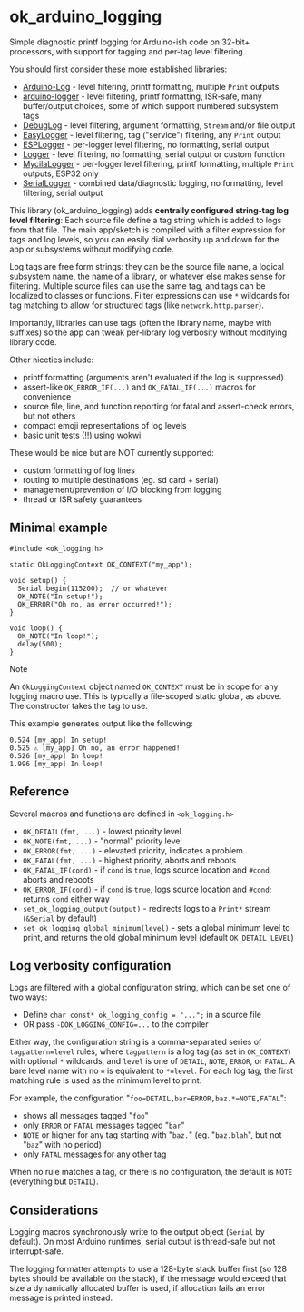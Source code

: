 # ok_arduino_logging

Simple diagnostic printf logging for Arduino-ish code on 32-bit+ processors, with support for tagging and per-tag level filtering.

You should first consider these more established libraries:
- [Arduino-Log](https://github.com/JSC-TechMinds/Arduino-Log) - level filtering, printf formatting, multiple `Print` outputs
- [arduino-logger](https://github.com/embeddedartistry/arduino-logger) - level filtering, printf formatting, ISR-safe, many buffer/output choices, some of which support numbered subsystem tags
- [DebugLog](https://github.com/hideakitai/DebugLog) - level filtering, argument formatting, `Stream` and/or file output
- [EasyLogger](https://github.com/x821938/EasyLogger) - level filtering, tag ("service") filtering, any `Print` output
- [ESPLogger](https://github.com/kuslota/esplogger) - per-logger level filtering, no formatting, serial output
- [Logger](https://github.com/bakercp/Logger) - level filtering, no formatting, serial output or custom function
- [MycilaLogger](https://github.com/mathieucarbou/MycilaLogger) - per-logger level filtering, printf formatting, multiple `Print` outputs, ESP32 only
- [SerialLogger](https://github.com/UltiBlox/SerialLogger) - combined data/diagnostic logging, no formatting, level filtering, serial output

This library (ok_arduino_logging) adds **centrally configured string-tag log level filtering**: Each source file define a tag string which is added to logs from that file. The main app/sketch is compiled with a filter expression for tags and log levels, so you can easily dial verbosity up and down for the app or subsystems without modifying code.

Log tags are free form strings: they can be the source file name, a logical subsystem name, the name of a library, or whatever else makes sense for filtering. Multiple source files can use the same tag, and tags can be localized to classes or functions. Filter expressions can use `*` wildcards for tag matching to allow for structured tags (like `network.http.parser`).

Importantly, libraries can use tags (often the library name, maybe with suffixes) so the app can tweak per-library log verbosity without modifying library code.

Other niceties include:
- printf formatting (arguments aren't evaluated if the log is suppressed)
- assert-like `OK_ERROR_IF(...)` and `OK_FATAL_IF(...)` macros for convenience
- source file, line, and function reporting for fatal and assert-check errors, but not others
- compact emoji representations of log levels
- basic unit tests (!!) using [wokwi](https://wokwi.com/)

These would be nice but are NOT currently supported:
- custom formatting of log lines
- routing to multiple destinations (eg. sd card + serial)
- management/prevention of I/O blocking from logging
- thread or ISR safety guarantees

## Minimal example

```
#include <ok_logging.h>

static OkLoggingContext OK_CONTEXT("my_app");

void setup() {
  Serial.begin(115200);  // or whatever
  OK_NOTE("In setup!");
  OK_ERROR("Oh no, an error occurred!");
}

void loop() {
  OK_NOTE("In loop!");
  delay(500);
}
```

> [!NOTE]
> An `OkLoggingContext` object named `OK_CONTEXT` must be in scope for any logging macro use. This is typically a file-scoped static global, as above. The constructor takes the tag to use.

This example generates output like the following:

```
0.524 [my_app] In setup!
0.525 ⚠️ [my_app] Oh no, an error happened!
0.526 [my_app] In loop!
1.996 [my_app] In loop!

```

## Reference

Several macros and functions are defined in `<ok_logging.h>`
- `OK_DETAIL(fmt, ...)` - lowest priority level
- `OK_NOTE(fmt, ...)` - "normal" priority level
- `OK_ERROR(fmt, ...)` - elevated priority, indicates a problem
- `OK_FATAL(fmt, ...)` - highest priority, aborts and reboots
- `OK_FATAL_IF(cond)` - if `cond` is `true`, logs source location and `#cond`, aborts and reboots
- `OK_ERROR_IF(cond)` - if `cond` is `true`, logs source location and `#cond`; returns `cond` either way
- `set_ok_logging_output(output)` - redirects logs to a `Print*` stream (`&Serial` by default)
- `set_ok_logging_global_minimum(level)` - sets a global minimum level to print, and returns the old global minimum level (default `OK_DETAIL_LEVEL`)

## Log verbosity configuration

Logs are filtered with a global configuration string, which can be set one of two ways:
- Define `char const* ok_logging_config = "...";` in a source file
- OR pass `-DOK_LOGGING_CONFIG=...` to the compiler

Either way, the configuration string is a comma-separated series of `tagpattern=level` rules, where `tagpattern` is a log tag (as set in `OK_CONTEXT`) with optional `*` wildcards, and `level` is one of `DETAIL`, `NOTE`, `ERROR`, or `FATAL`. A bare level name with no `=` is equivalent to `*=level`. For each log tag, the first matching rule is used as the minimum level to print.

For example, the configuration "`foo=DETAIL,bar=ERROR,baz.*=NOTE,FATAL`":
- shows all messages tagged "`foo`"
- only `ERROR` or `FATAL` messages tagged "`bar`"
- `NOTE` or higher for any tag starting with "`baz.`" (eg. "`baz.blah`", but not "`baz`" with no period)
- only `FATAL` messages for any other tag

When no rule matches a tag, or there is no configuration, the default is `NOTE` (everything but `DETAIL`).

## Considerations

Logging macros synchronously write to the output object (`Serial` by default). On most Arduino runtimes, serial output is thread-safe but not interrupt-safe.

The logging formatter attempts to use a 128-byte stack buffer first (so 128 bytes should be available on the stack), if the message would exceed that size a dynamically allocated buffer is used, if allocation fails an error message is printed instead.
